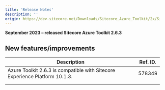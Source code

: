 ```yaml
---
title: 'Release Notes'
description: ''
origin: https://dev.sitecore.net/Downloads/Sitecore_Azure_Toolkit/2x/Sitecore_Azure_Toolkit_263/Release_Notes
---
```


**September 2023 – released Sitecore Azure Toolkit 2.6.3**

## New features/improvements

| Description                                                                     | Ref. ID. |
| ------------------------------------------------------------------------------- | -------- |
| ​​Azure Toolkit 2.6.3 is compatible with Sitecore Experience Platform 10.1.3​.​ | 578349   |
|  |
|                                                                                 |          |
